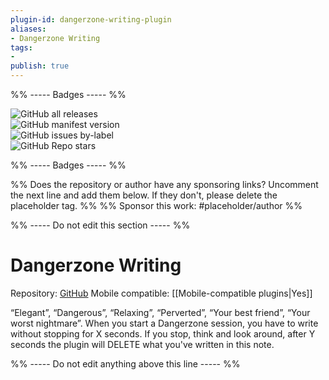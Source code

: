 ```yaml
---
plugin-id: dangerzone-writing-plugin
aliases:
- Dangerzone Writing
tags: 
- 
publish: true
---
```


%% ----- Badges ----- %%

![GitHub all releases](https://img.shields.io/github/downloads/akaalias/dangerzone-writing-plugin/total?color=573E7A&logo=github&style=for-the-badge)   
![GitHub manifest version](https://img.shields.io/github/manifest-json/v/akaalias/dangerzone-writing-plugin?color=573E7A&logo=github&style=for-the-badge)   
![GitHub issues by-label](https://img.shields.io/github/issues/akaalias/dangerzone-writing-plugin/help%20wanted?color=573E7A&logo=github&style=for-the-badge)   
![GitHub Repo stars](https://img.shields.io/github/stars/akaalias/dangerzone-writing-plugin?color=573E7A&logo=github&style=for-the-badge)

%% ----- Badges ----- %%

%% Does the repository or author have any sponsoring links? Uncomment the next line and add them below. If they don't, please delete the placeholder tag. %%
%% Sponsor this work: #placeholder/author %%

%% ----- Do not edit this section ----- %%

# Dangerzone Writing

Repository: [GitHub](https://github.com/akaalias/dangerzone-writing-plugin)
Mobile compatible: [[Mobile-compatible plugins|Yes]]

“Elegant”, “Dangerous”, “Relaxing”, “Perverted”, “Your best friend”, “Your worst nightmare”. When you start a Dangerzone session, you have to write without stopping for X seconds. If you stop, think and look around, after Y seconds the plugin will DELETE what you've written in this note.

%% ----- Do not edit anything above this line ----- %% 
